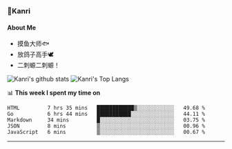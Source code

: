 ### 🌱Kanri
#### About Me
- 摸鱼大师🐟
- 放鸽子高手🕊
- 二刺螈二刺螈！

![Kanri's github stats](https://github-readme-stats.vercel.app/api?username=Yiwen-Chan&show_icons=true&theme=vue&line_height=20)
![Kanri's Top Langs](https://github-readme-stats.vercel.app/api/top-langs/?username=Yiwen-Chan&layout=compact&theme=vue&card_width=270)

📊 **This week I spent my time on**
<!--START_SECTION:waka-->
```text
HTML         7 hrs 35 mins   ████████████▒░░░░░░░░░░░░   49.68 % 
Go           6 hrs 44 mins   ███████████░░░░░░░░░░░░░░   44.11 % 
Markdown     34 mins         █░░░░░░░░░░░░░░░░░░░░░░░░   03.75 % 
JSON         8 mins          ▒░░░░░░░░░░░░░░░░░░░░░░░░   00.96 % 
JavaScript   6 mins          ▒░░░░░░░░░░░░░░░░░░░░░░░░   00.67 % 
```
<!--END_SECTION:waka-->

***

